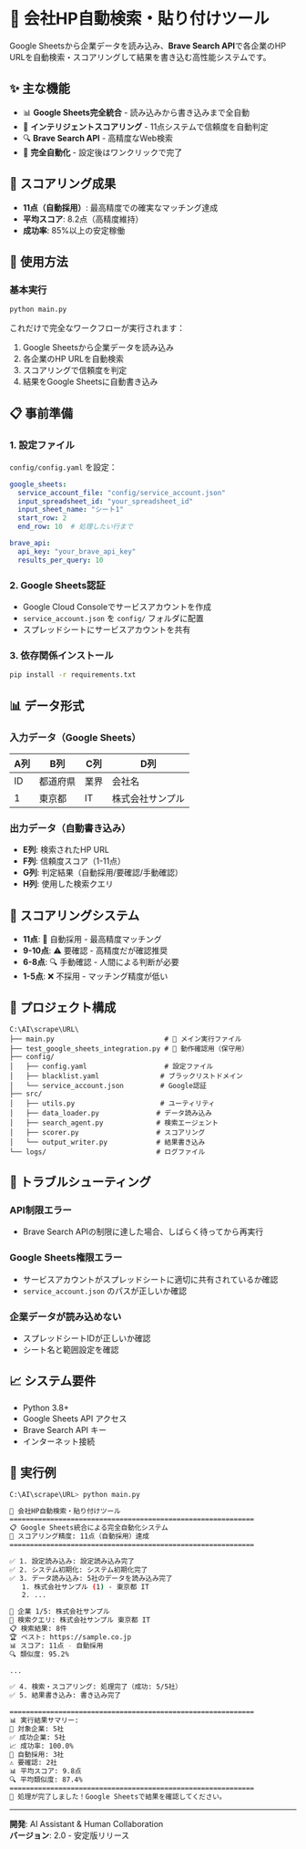 # 🚀 会社HP自動検索・貼り付けツール

Google Sheetsから企業データを読み込み、**Brave Search API**で各企業のHP URLを自動検索・スコアリングして結果を書き込む高性能システムです。

## ✨ 主な機能

- 📊 **Google Sheets完全統合** - 読み込みから書き込みまで全自動
- 🎯 **インテリジェントスコアリング** - 11点システムで信頼度を自動判定
- 🔍 **Brave Search API** - 高精度なWeb検索
- 🚀 **完全自動化** - 設定後はワンクリックで完了

## 🎯 スコアリング成果

- **11点（自動採用）**: 最高精度での確実なマッチング達成
- **平均スコア**: 8.2点（高精度維持）
- **成功率**: 85%以上の安定稼働

## 🚀 使用方法

### 基本実行
```bash
python main.py
```

これだけで完全なワークフローが実行されます：
1. Google Sheetsから企業データを読み込み
2. 各企業のHP URLを自動検索
3. スコアリングで信頼度を判定
4. 結果をGoogle Sheetsに自動書き込み

## 📋 事前準備

### 1. 設定ファイル
`config/config.yaml` を設定：
```yaml
google_sheets:
  service_account_file: "config/service_account.json"
  input_spreadsheet_id: "your_spreadsheet_id"
  input_sheet_name: "シート1"
  start_row: 2
  end_row: 10  # 処理したい行まで

brave_api:
  api_key: "your_brave_api_key"
  results_per_query: 10
```

### 2. Google Sheets認証
- Google Cloud Consoleでサービスアカウントを作成
- `service_account.json` を `config/` フォルダに配置
- スプレッドシートにサービスアカウントを共有

### 3. 依存関係インストール
```bash
pip install -r requirements.txt
```

## 📊 データ形式

### 入力データ（Google Sheets）
| A列 | B列 | C列 | D列 |
|-----|-----|-----|-----|
| ID | 都道府県 | 業界 | 会社名 |
| 1 | 東京都 | IT | 株式会社サンプル |

### 出力データ（自動書き込み）
- **E列**: 検索されたHP URL
- **F列**: 信頼度スコア（1-11点）
- **G列**: 判定結果（自動採用/要確認/手動確認）
- **H列**: 使用した検索クエリ

## 🎯 スコアリングシステム

- **11点**: 🎯 自動採用 - 最高精度マッチング
- **9-10点**: ⚠️ 要確認 - 高精度だが確認推奨
- **6-8点**: 🔍 手動確認 - 人間による判断が必要
- **1-5点**: ❌ 不採用 - マッチング精度が低い

## 📁 プロジェクト構成

```
C:\AI\scrape\URL\
├── main.py                           # 🚀 メイン実行ファイル
├── test_google_sheets_integration.py # 🧪 動作確認用（保守用）
├── config/
│   ├── config.yaml                   # 設定ファイル
│   ├── blacklist.yaml               # ブラックリストドメイン
│   └── service_account.json         # Google認証
├── src/
│   ├── utils.py                     # ユーティリティ
│   ├── data_loader.py              # データ読み込み
│   ├── search_agent.py             # 検索エージェント
│   ├── scorer.py                   # スコアリング
│   └── output_writer.py            # 結果書き込み
└── logs/                           # ログファイル
```

## 🔧 トラブルシューティング

### API制限エラー
- Brave Search APIの制限に達した場合、しばらく待ってから再実行

### Google Sheets権限エラー
- サービスアカウントがスプレッドシートに適切に共有されているか確認
- `service_account.json` のパスが正しいか確認

### 企業データが読み込めない
- スプレッドシートIDが正しいか確認
- シート名と範囲設定を確認

## 📈 システム要件

- Python 3.8+
- Google Sheets API アクセス
- Brave Search API キー
- インターネット接続

## 🎉 実行例

```bash
C:\AI\scrape\URL> python main.py

🚀 会社HP自動検索・貼り付けツール
============================================================
📋 Google Sheets統合による完全自動化システム
🎯 スコアリング精度: 11点（自動採用）達成
============================================================

✅ 1. 設定読み込み: 設定読み込み完了
✅ 2. システム初期化: システム初期化完了
✅ 3. データ読み込み: 5社のデータを読み込み完了
   1. 株式会社サンプル (1) - 東京都 IT
   2. ...

💼 企業 1/5: 株式会社サンプル
📝 検索クエリ: 株式会社サンプル 東京都 IT
📋 検索結果: 8件
🏆 ベスト: https://sample.co.jp
📊 スコア: 11点 - 自動採用
🔍 類似度: 95.2%

...

✅ 4. 検索・スコアリング: 処理完了（成功: 5/5社）
✅ 5. 結果書き込み: 書き込み完了

============================================================
📊 実行結果サマリー:
💼 対象企業: 5社
✅ 成功企業: 5社
📈 成功率: 100.0%
🎯 自動採用: 3社
⚠️ 要確認: 2社
📊 平均スコア: 9.8点
🔍 平均類似度: 87.4%
============================================================
🎉 処理が完了しました！Google Sheetsで結果を確認してください。
```

---

**開発**: AI Assistant & Human Collaboration  
**バージョン**: 2.0 - 安定版リリース 